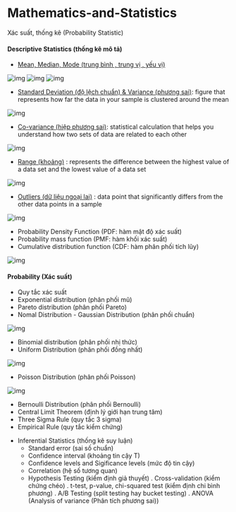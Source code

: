# Mathematics-and-Statistics

Xác suất, thống kê (Probability Statistic)
#### Descriptive Statistics (thống kê mô tả)
  + [Mean, Median, Mode (trung bình , trung vị , yếu vị)](https://www.wikihow.com/Find-Mean,-Median,-and-Mode)

![img](https://www.wikihow.com/images/thumb/f/fe/Find-Mean%2C-Median%2C-and-Mode-Step-3-Version-2.jpg/aid1660401-v4-728px-Find-Mean%2C-Median%2C-and-Mode-Step-3-Version-2.jpg.webp)
![img](https://www.wikihow.com/images/thumb/8/8c/Find-Mean%2C-Median%2C-and-Mode-Step-5-Version-2.jpg/aid1660401-v4-728px-Find-Mean%2C-Median%2C-and-Mode-Step-5-Version-2.jpg.webp)
![img](https://www.wikihow.com/images/thumb/2/29/Find-Mean%2C-Median%2C-and-Mode-Step-7-Version-2.jpg/aid1660401-v4-728px-Find-Mean%2C-Median%2C-and-Mode-Step-7-Version-2.jpg.webp)
  + [Standard Deviation (độ lệch chuẩn) & Variance (phương sai)](https://www.wikihow.com/Calculate-Standard-Deviation): figure that represents how far the data in your sample is clustered around the mean

![img](https://www.wikihow.com/images/thumb/7/78/Calculate-Standard-Deviation-Step-5-Version-7.jpg/aid868007-v4-728px-Calculate-Standard-Deviation-Step-5-Version-7.jpg)
  + [Co-variance (hiệp phương sai)](https://www.wikihow.com/Calculate-Covariance): statistical calculation that helps you understand how two sets of data are related to each other
  
![img](https://cdn.discuss.boardinfinity.com/original/2X/9/974ce4914dde5a5c9b9f1394fb8f37abafc8493b.png)
  + [Range (khoảng)](https://www.wikihow.com/Calculate-Range) : represents the difference between the highest value of a data set and the lowest value of a data set

![img](https://www.wikihow.com/images/thumb/a/a6/Calculate-Range-Step-3-Version-3.jpg/aid1382980-v4-728px-Calculate-Range-Step-3-Version-3.jpg.webp)
  + [Outliers (dữ liệu ngoại lai)](https://www.wikihow.com/Calculate-Outliers) : data point that significantly differs from the other data points in a sample

![img](https://www.wikihow.com/images/thumb/9/9d/Calculate-Outliers-Step-8Bullet2.jpg/aid1448091-v4-728px-Calculate-Outliers-Step-8Bullet2.jpg.webp)
  + Probability Density Function (PDF: hàm mật độ xác suất)
  + Probability mass function (PMF: hàm khối xác suất)
  + Cumulative distribution function (CDF: hàm phân phối tích lũy)

![img](http://work.thaslwanter.at/Stats/html/_images/PDF_CDF.png)

#### Probability (Xác suất)
  + Quy tắc xác suất
  + Exponential distribution (phân phối mũ)
  + Pareto distribution (phân phối Pareto)
  + Nomal Distribution - Gaussian Distribution (phân phối chuẩn)

![img](https://phamdinhkhanh.github.io/deepai-book/_images/nb_appendix_probability_18_0.png)
  + Binomial distribution (phân phối nhị thức)
  + Uniform Distribution (phân phối đồng nhất)

![img](https://phamdinhkhanh.github.io/deepai-book/_images/nb_appendix_probability_21_0.png)
  + Poisson Distribution (phân phối Poisson)

![img](https://phamdinhkhanh.github.io/deepai-book/_images/nb_appendix_probability_24_0.png)
  + Bernoulli Distribution (phân phối Bernoulli)
  + Central Limit Theorem (định lý giới hạn trung tâm)
  + Three Sigma Rule (quy tắc 3 sigma)
  + Empirical Rule (quy tắc kiểm chứng)

- Inferential Statistics (thống kê suy luận)
  + Standard error (sai số chuẩn)
  + Confidence interval (khoảng tin cậy T)
  + Confidence levels and Sigificance levels (mức độ tin cậy)
  + Correlation (hệ số tương quan)
  + Hypothesis Testing (kiểm định giả thuyết)
    . Cross-validation (kiểm chứng chéo)
    . t-test, p-value, chi-squared test (kiểm định chi bình phương)
    . A/B Testing (split testing hay bucket testing)
    . ANOVA (Analysis of variance (Phân tích phương sai))

